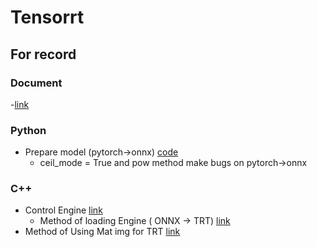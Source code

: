 # Tensorrt

## For record 

### Document

-[link](https://docs.nvidia.com/deeplearning/sdk/tensorrt-archived/tensorrt_210/tensorrt-user-guide/index.html)

### Python

- Prepare model (pytorch->onnx) [code]()
  -  ceil_mode = True and pow method make bugs on pytorch->onnx

### C++
- Control Engine [link](https://github.com/NVIDIA/TensorRT/blob/572d54f91791448c015e74a4f1d6923b77b79795/samples/common/sampleEngines.cpp#L488-L516)
  - Method of loading Engine ( ONNX -> TRT) [link](https://github.com/NVIDIA/TensorRT/blob/572d54f91791448c015e74a4f1d6923b77b79795/samples/common/sampleEngines.cpp#L488-L516)
- Method of Using Mat img for TRT [link](https://devtalk.nvidia.com/default/topic/987599/tensorrt/tensorrt-how-cv-mat-convert-to-nhcw-format-/)


